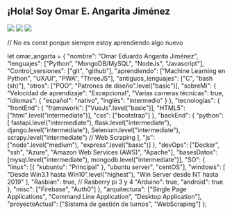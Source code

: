 <h2> 
    ¡Hola! Soy Omar E. Angarita Jiménez
</h2>
<p>
<script src="https://momentjs.com/downloads/moment-with-locales.min.js"></script>
<script>
var = Datetime.now()
</script>
<img id="edad" src="https://img.shields.io/badge/age-v41%20stable-orange">
<img src="https://img.shields.io/badge/build%20life-passing-green">
<img src="https://img.shields.io/badge/tests%20life-6%20passed%2C%202%20failed%2C%201%20skipped-informational">
</p>

// No es const porque siempre estoy aprendiendo algo nuevo

let omar_angarta = {
    "nombre": "Omar Eduardo Angarita Jiménez",
    "lenguajes": ["Python", "MongoDB/MySQL", "NodeJs", "Javascript"],
    "Control_versiones": ["git", "github"],
    "aprendiendo": ["Machine Learning en Python", "UX/UI", "PWA", "ThreeJS"],
    "antiguos_lenguajes": ["C", "bash (sh)"],
    "otros": ["POO", "Patrones de diseño".level("basic")],
    "sobreMi": {
        "Velocidad de aprendizaje": "Excepcional",
        "Varias carreras técnicas": true,
        "idiomas": {
            "español": "nativo",
            "inglés": "intermedio"
        }
    },
    "tecnologías": {
        "frontEnd": {
            "framework": ["VueJs".level("basic")],
            "HTML5": ["html".level("intermediate")],
            "css": ["bootstrap"]
        },
        "backEnd": {
            "python": [
                fastapi.level("intermediate"),
                flask.level("intermediate"),
                django.level("intermediate"),
                Selenium.level("intermediate"),
                scrapy.level("intermediate") // Web Scraping
            ],
            "js": ["node".level("medium"), "express".level("basic")]
        },
        "devOps": ["Docker", "ssh", "Azure", "Amazon Web Services (AWS)", "Apache"],
        "basesDatos": [mysql.level("intermediate"), mongodb.level("intermediate")],
        "SO": {
            "linux": [{ "kubuntu": "Principal" }, "ubuntu server", "centOS"],
            "windows": [
                "Desde Win3.1 hasta Win10".level("highest"),
                "Win Server desde NT hasta 2019"
            ],
            "Rasbian": true, // Rasberry pi 3 y 4
            "Arduino": true,
            "android": true
        },
        "misc": ["Firebase", "Auth0"]
    },
    "arquitectura": ["Single Page Applications", "Command Line Application", "Desktop Application"],
    "proyectoActual": ["Sistema de gestión de turnos", "WebScraping"]
};


<!--
**omarchalito/omarchalito** is a ✨ _special_ ✨ repository because its `README.md` (this file) appears on your GitHub profile.

Here are some ideas to get you started:

- 🔭 I’m currently working on ...
- 🌱 I’m currently learning ...
- 👯 I’m looking to collaborate on ...
- 🤔 I’m looking for help with ...
- 💬 Ask me about ...
- 📫 How to reach me: ...
- 😄 Pronouns: ...
- ⚡ Fun fact: ...
-->
